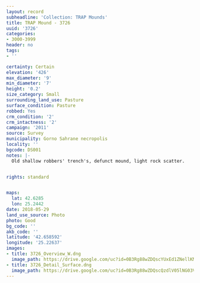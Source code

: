 ```yaml
---
layout: record
subheadline: 'Collection: TRAP Mounds'
title: TRAP Mound - 3726
uuid: '3726'
categories:
- 3000-3999
header: no
tags:
- ''

certainty: Certain
elevation: '426'
max_diameter: '9'
min_diameter: '7'
height: '0.2'
size_category: Small
surrounding_land_use: Pasture
surface_condition: Pasture
robbed: Yes
crm_condition: '2'
crm_intactness: '2'
campaign: '2011'
source: Survey
municipality: Gorno Sahrane necropolis
locality: ''
bgcode: DS001
notes: |-
  Old shallow robbers' trench's, defunct mound, light rock scatter.


rights: standard


maps:
  lat: 42.6285
  lon: 25.2442
date: 2018-05-29
land_use_source: Photo
photo: Good
bg_code: ''
akb_code: ''
latitude: '42.658592'
longitude: '25.22637'
images:
- title: 3726_Overview_W.dng
  image_path: https://drive.google.com/uc?id=0B3Rg88wZDQscYUxEd1ZNellKMEk
- title: 3726_Detail_Surface.dng
  image_path: https://drive.google.com/uc?id=0B3Rg88wZDQscQzdlV05lNG03V1E
---
```

